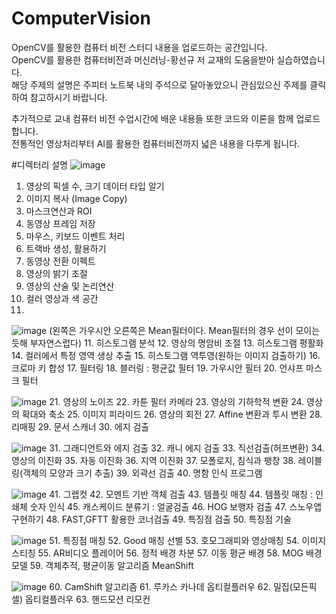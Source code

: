 # ComputerVision  
OpenCV를 활용한 컴퓨터 비전 스터디 내용을 업로드하는 공간입니다.  
OpenCV를 활용한 컴퓨터비전과 머신러닝-황선규 저 교재의 도움을받아 실습하였습니다.  
해당 주제의 설명은 주피터 노트북 내의 주석으로 달아놓았으니 관심있으신 주제를 클릭하여 참고하시기 바랍니다.  

추가적으로 교내 컴퓨터 비전 수업시간에 배운 내용들 또한 코드와 이론을 함께 업로드합니다.  
전통적인 영상처리부터 AI를 활용한 컴퓨터비전까지 넓은 내용을 다루게 됩니다.

#디렉터리 설명
![image](https://user-images.githubusercontent.com/76835313/111906378-9e901380-8a93-11eb-8dba-efd40fd9dc6b.png)
1. 영상의 픽셀 수, 크기 데이터 타입 알기
2. 이미지 복사 (Image Copy)
3. 마스크연산과 ROI
4. 동영상 프레임 저장
5. 마우스, 키보드 이벤트 처리
6. 트랙바 생성, 활용하기
7. 동영상 전환 이펙트
8. 영상의 밝기 조절
9. 영상의 산술 및 논리연산
10. 컬러 영상과 색 공간
11. 
![image](https://user-images.githubusercontent.com/76835313/111906393-bb2c4b80-8a93-11eb-973c-0b9b175a7cd1.png)
(왼쪽은 가우시안 오른쪽은 Mean필터이다. Mean필터의 경우 선이 모이는 듯해 부자연스럽다)
11. 히스토그램 분석
12. 영상의 명암비 조절
13. 히스토그램 평활화
14. 컬러에서 특정 영역 생상 추출
15. 히스토그램 역투영(원하는 이미지 검출하기)
16. 크로마 키 합성
17. 필터링
18. 블러링 : 평균값 필터
19. 가우시안 필터
20. 언샤프 마스크 필터

![image](https://user-images.githubusercontent.com/76835313/111906420-d9924700-8a93-11eb-8c25-59a3362d778e.png)
21. 영상의 노이즈
22. 카툰 필터 카메라
23. 영상의 기하학적 변환
24. 영상의 확대와 축소
25. 이미지 피라미드
26. 영상의 회전
27. Affine 변환과 투시 변환
28. 리매핑
29. 문서 스캐너
30. 에지 검출


![image](https://user-images.githubusercontent.com/76835313/111906455-f9296f80-8a93-11eb-9089-b6a381ccd47f.png)
31. 그래디언트와 에지 검출
32. 캐니 에지 검출
33. 직선검출(허프변환)
34. 영상의 이진화
35. 자동 이진화
36. 지역 이진화
37. 모폴로지, 침식과 팽창
38. 레이블링(객체의 모양과 크기 추출)
39. 외곽선 검출
40. 명함 인식 프로그램

![image](https://user-images.githubusercontent.com/76835313/111906471-07778b80-8a94-11eb-9968-bfd12b143885.png)
41. 그랩컷
42. 모멘트 기반 객체 검출
43. 템플릿 매칭
44. 템플릿 매칭 : 인쇄체 숫자 인식
45. 캐스케이드 분류기 : 얼굴검출
46. HOG 보행자 검출
47. 스노우앱 구현하기
48. FAST,GFTT 활용한 코너검출
49. 특징점 검출
50. 특징점 기술

![image](https://user-images.githubusercontent.com/76835313/111906500-270eb400-8a94-11eb-94e7-38444d45ba09.png)
51. 특징점 매칭
52. Good 매칭 선별
53. 호모그래피와 영상매칭
54. 이미지 스티칭
55. AR비디오 플레이어
56. 정적 배경 차분
57. 이동 평균 배경
58. MOG 배경모델
59. 객체추적, 평균이동 알고리즘 MeanShift

![image](https://user-images.githubusercontent.com/76835313/111906547-52919e80-8a94-11eb-8c54-628fadaa0dd3.png)
60. CamShift 알고리즘
61. 루카스 카나데 옵티컬플러우
62. 밀집(모든픽셀) 옵티컬플러우
63. 핸드모션 리모컨
